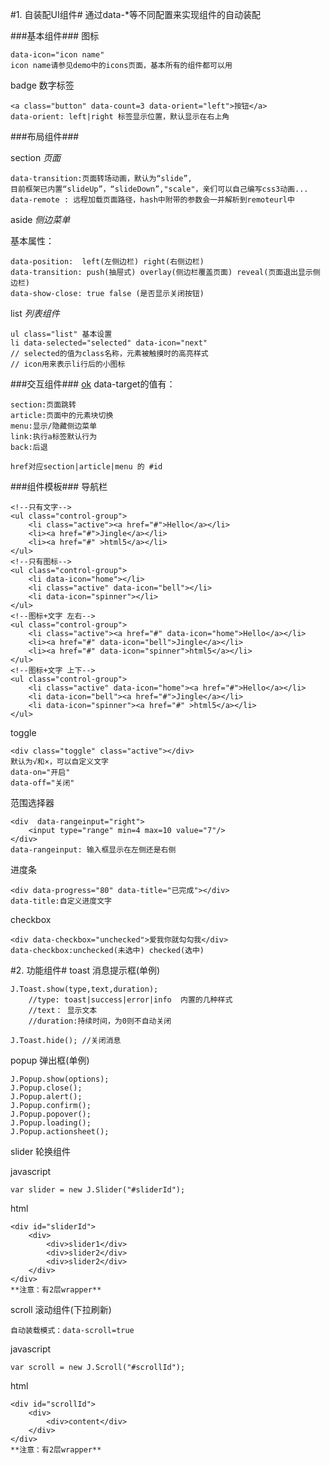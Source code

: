 #1. 自装配UI组件#
通过data-*等不同配置来实现组件的自动装配

###基本组件###
图标

	data-icon="icon name"
	icon name请参见demo中的icons页面，基本所有的组件都可以用

badge 数字标签

	<a class="button" data-count=3 data-orient="left">按钮</a>
	data-orient: left|right 标签显示位置，默认显示在右上角

###布局组件###

section *页面*

	data-transition:页面转场动画，默认为“slide”,
	目前框架已内置“slideUp”，“slideDown”,"scale"，亲们可以自己编写css3动画...
	data-remote : 远程加载页面路径，hash中附带的参数会一并解析到remoteurl中

aside *侧边菜单*

基本属性：

	data-position:  left(左侧边栏) right(右侧边栏)
	data-transition: push(抽屉式) overlay(侧边栏覆盖页面) reveal(页面退出显示侧边栏)
	data-show-close: true false (是否显示关闭按钮)

list *列表组件*

	ul class="list" 基本设置
	li data-selected="selected" data-icon="next"
	// selected的值为class名称，元素被触摸时的高亮样式
	// icon用来表示li行后的小图标

###交互组件###
	<a href="#" data-target="section">ok</a>
data-target的值有：

	section:页面跳转
	article:页面中的元素块切换
	menu:显示/隐藏侧边菜单
	link:执行a标签默认行为
	back:后退

	href对应section|article|menu 的 #id

###组件模板###
导航栏

	<!--只有文字-->
	<ul class="control-group">
        <li class="active"><a href="#">Hello</a></li>
        <li><a href="#">Jingle</a></li>
        <li><a href="#" >html5</a></li>
    </ul>
	<!--只有图标-->
	<ul class="control-group">
        <li data-icon="home"></li>
        <li class="active" data-icon="bell"></li>
        <li data-icon="spinner"></li>
    </ul>
	<!--图标+文字 左右-->
	<ul class="control-group">
        <li class="active"><a href="#" data-icon="home">Hello</a></li>
        <li><a href="#" data-icon="bell">Jingle</a></li>
        <li><a href="#" data-icon="spinner">html5</a></li>
    </ul>
	<!--图标+文字 上下-->
	<ul class="control-group">
        <li class="active" data-icon="home"><a href="#">Hello</a></li>
        <li data-icon="bell"><a href="#">Jingle</a></li>
        <li data-icon="spinner"><a href="#" >html5</a></li>
    </ul>



toggle

	<div class="toggle" class="active"></div>
	默认为√和×，可以自定义文字
	data-on="开启"
	data-off="关闭"

范围选择器

	<div  data-rangeinput="right">
        <input type="range" min=4 max=10 value="7"/>
    </div>
	data-rangeinput: 输入框显示在左侧还是右侧

进度条

	<div data-progress="80" data-title="已完成"></div>
	data-title:自定义进度文字

checkbox

	<div data-checkbox="unchecked">爱我你就勾勾我</div>
	data-checkbox:unchecked(未选中) checked(选中)


#2. 功能组件#
toast 消息提示框(单例)

	J.Toast.show(type,text,duration);
		//type: toast|success|error|info  内置的几种样式
		//text： 显示文本
		//duration:持续时间，为0则不自动关闭

	J.Toast.hide(); //关闭消息

popup 弹出框(单例)

	J.Popup.show(options);
	J.Popup.close();
	J.Popup.alert();
	J.Popup.confirm();
	J.Popup.popover();
	J.Popup.loading();
	J.Popup.actionsheet();

slider 轮换组件

javascript

	var slider = new J.Slider("#sliderId");
html

	<div id="sliderId">
		<div>
			<div>slider1</div>
			<div>slider2</div>
			<div>slider2</div>
		</div>
	</div>
	**注意：有2层wrapper**

scroll 滚动组件(下拉刷新)

 	自动装载模式：data-scroll=true
javascript

	var scroll = new J.Scroll("#scrollId");
html

	<div id="scrollId">
		<div>
			<div>content</div>
		</div>
	</div>
	**注意：有2层wrapper**